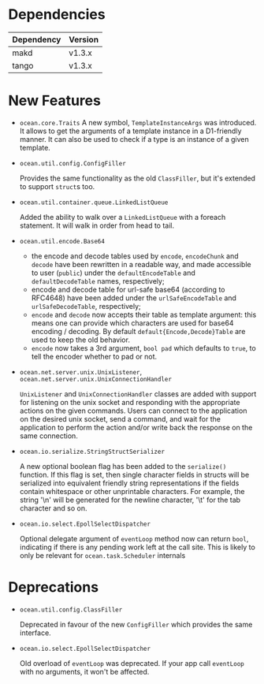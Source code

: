 Dependencies
============

Dependency | Version
-----------|---------
makd       | v1.3.x
tango      | v1.3.x

New Features
============

* `ocean.core.Traits`
  A new symbol, `TemplateInstanceArgs` was introduced.
  It allows to get the arguments of a template instance in a D1-friendly manner.
  It can also be used to check if a type is an instance of a given template.

* `ocean.util.config.ConfigFiller`

  Provides the same functionality as the old `ClassFiller`, but it's
  extended to support `struct`s too.

* `ocean.util.container.queue.LinkedListQueue`

  Added the ability to walk over a `LinkedListQueue` with a foreach statement.
  It will walk in order from head to tail.

* `ocean.util.encode.Base64`

  - the encode and decode tables used by `encode`, `encodeChunk` and `decode` have been rewritten in a readable way,
    and made accessible to user (`public`) under the `defaultEncodeTable` and `defaultDecodeTable` names, respectively;
  - encode and decode table for url-safe base64 (according to RFC4648) have been added under the `urlSafeEncodeTable`
    and `urlSafeDecodeTable`, respectively;
  - `encode` and `decode` now accepts their table as template argument: this means one can provide which characters are
    used for base64 encoding / decoding. By default `default{Encode,Decode}Table` are used to keep the old behavior.
  - `encode` now takes a 3rd argument, `bool pad` which defaults to `true`, to tell the encoder whether to pad or not.

* `ocean.net.server.unix.UnixListener`, `ocean.net.server.unix.UnixConnectionHandler`

  `UnixListener` and `UnixConnectionHandler` classes are added with support for listening on the unix socket
   and responding with the appropriate actions on the given commands. Users can connect to the application on
   the desired unix socket, send a command, and wait for the application to perform the action and/or write
   back the response on the same connection.

* `ocean.io.serialize.StringStructSerializer`

  A new optional boolean flag has been added to the `serialize()` function. If
  this flag is set, then single character fields in structs will be serialized
  into equivalent friendly string representations if the fields contain
  whitespace or other unprintable characters.
  For example, the string '\n' will be generated for the newline character, '\t'
  for the tab character and so on.

* `ocean.io.select.EpollSelectDispatcher`

  Optional delegate argument of `eventLoop` method now can return `bool`,
  indicating if there is any pending work left at the call
  site. This is likely to only be relevant for `ocean.task.Scheduler` internals

Deprecations
============

* `ocean.util.config.ClassFiller`

  Deprecated in favour of the new `ConfigFiller` which provides the
  same interface.

* `ocean.io.select.EpollSelectDispatcher`

  Old overload of `eventLoop` was deprecated. If your app call `eventLoop` with
  no arguments, it won't be affected.
